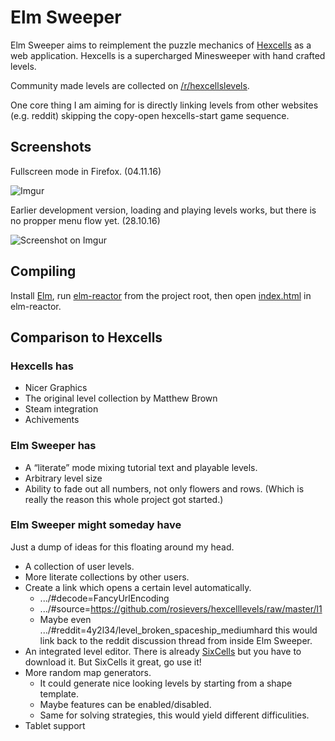 # Elm Sweeper

Elm Sweeper aims to reimplement the puzzle mechanics of
[Hexcells](http://store.steampowered.com/app/265890/)
as a web application. Hexcells is a supercharged
Minesweeper with hand crafted levels.

Community made levels are collected on
[/r/hexcellslevels](https://www.reddit.com/r/hexcellslevels/).

One core thing I am aiming for is directly linking levels from other websites (e.g. reddit) skipping the copy-open hexcells-start game sequence.

## Screenshots

Fullscreen mode in Firefox. (04.11.16)

![Imgur](http://i.imgur.com/3UqoBVr.png)

Earlier development version, loading and playing levels works, but there is no propper menu flow yet. (28.10.16)

![Screenshot on Imgur](http://i.imgur.com/ARPdQRX.png)

## Compiling

Install [Elm](http://elm-lang.org/), run [elm-reactor](https://github.com/elm-lang/elm-reactor/)
from the project root, then open [index.html](http://localhost:8000/index.html) in elm-reactor.

## Comparison to Hexcells

### Hexcells has

  - Nicer Graphics
  - The original level collection by Matthew Brown
  - Steam integration
  - Achivements

### Elm Sweeper has

  - A “literate” mode mixing tutorial text and playable levels.
  - Arbitrary level size
  - Ability to fade out all numbers, not only flowers and rows. (Which is really the reason this whole project got started.)

### Elm Sweeper might someday have

Just a dump of ideas for this floating around my head.

- A collection of user levels.
- More literate collections by other users.
- Create a link which opens a certain level automatically.
  - .../#decode=FancyUrlEncoding
  - .../#source=https://github.com/rosievers/hexcelllevels/raw/master/l1
  - Maybe even .../#reddit=4y2l34/level_broken_spaceship_mediumhard
  this would link back to the reddit discussion thread from inside Elm Sweeper.
- An integrated level editor. There is already [SixCells](https://github.com/blaxpirit/sixcells) but you have to download it. But SixCells it great, go use it!
- More random map generators.
  - It could generate nice looking levels by starting from a shape template.
  - Maybe features can be enabled/disabled.
  - Same for solving strategies, this would yield different difficulities.
- Tablet support
